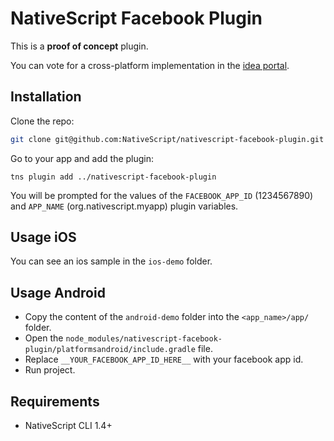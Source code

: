 # NativeScript Facebook Plugin

This is a **proof of concept** plugin.

You can vote for a cross-platform implementation in the [idea portal](https://nativescript.ideas.aha.io/ideas/NS-I-63).

## Installation

Clone the repo:
```bash
git clone git@github.com:NativeScript/nativescript-facebook-plugin.git
```

Go to your app and add the plugin:
```
tns plugin add ../nativescript-facebook-plugin
```

You will be prompted for the values of the `FACEBOOK_APP_ID` (1234567890) and `APP_NAME` (org.nativescript.myapp) plugin variables.

## Usage iOS

You can see an ios sample in the `ios-demo` folder.

## Usage Android

* Copy the content of the `android-demo` folder into the `<app_name>/app/` folder.
* Open the `node_modules/nativescript-facebook-plugin/platformsandroid/include.gradle` file.
* Replace `__YOUR_FACEBOOK_APP_ID_HERE__` with your facebook app id.
* Run project.

## Requirements
* NativeScript CLI 1.4+
